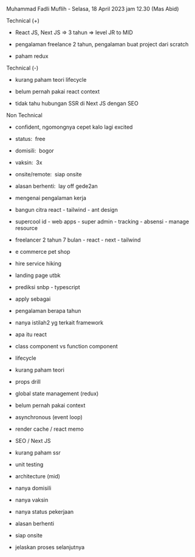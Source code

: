Muhammad Fadli Muflih - Selasa, 18 April 2023 jam 12.30 (Mas Abid)  

  

Technical (+)  

- React JS, Next JS => 3 tahun => level JR to MID  
    
- pengalaman freelance 2 tahun, pengalaman buat project dari scratch  
    
- paham redux  
    

Technical (-)  

- kurang paham teori lifecycle  
    
- belum pernah pakai react context  
    
- tidak tahu hubungan SSR di Next JS dengan SEO  
    

Non Technical  

- confident, ngomongnya cepet kalo lagi excited  
    
- status:  free  
    
- domisili:  bogor  
    
- vaksin:  3x  
    
- onsite/remote:  siap onsite  
    
- alasan berhenti:  lay off gede2an  
    

  

  

- mengenai pengalaman kerja  
    

- bangun citra react - tailwind - ant design  
    

- supercool id - web apps - super admin - tracking - absensi - manage resource  
    

- freelancer 2 tahun 7 bulan - react - next - tailwind  
    

- e commerce pet shop  
    
- hire service hiking  
    
- landing page utbk  
    
- prediksi snbp - typescript  
    

- apply sebagai  
    
- pengalaman berapa tahun  
    
- nanya istilah2 yg terkait framework  
    

- apa itu react  
    
- class component vs function component  
    
- lifecycle  
    

- kurang paham teori  
    

- props drill  
    
- global state management (redux)  
    

- belum pernah pakai context  
    

- asynchronous (event loop)  
    
- render cache / react memo  
    
- SEO / Next JS  
    

- kurang paham ssr  
    

- unit testing  
    
- architecture (mid)  
    

- nanya domisili  
    
- nanya vaksin  
    
- nanya status pekerjaan  
    
- alasan berhenti  
    
- siap onsite  
    
- jelaskan proses selanjutnya